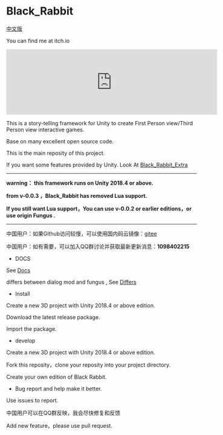 # Black_Rabbit
[中文版](./README_ZH.md)

You can find me at itch.io

<iframe frameborder="0" src="https://itch.io/embed/627370?linkback=true&amp;border_width=4&amp;link_color=fa5b79&amp;border_color=d9d4f6" width="558" height="173"><a href="https://fungus-light.itch.io/black-rabbit-framework">Black-Rabbit-framework by Fungus-Light</a></iframe>

This is a story-telling framework for Unity to create First Person view/Third Person view interactive games.

Base on many excellent open source code.

This is the main reposity of this project.

If you want some features provided by Unity. Look At [Black_Rabbit_Extra](https://github.com/Fungus-Light/Black_Rabbit_Extra)

---

**warning： this framework runs on Unity 2018.4 or above.**

**from v-0.0.3 ，Black_Rabbit has  removed Lua support.**

**If you still want Lua support，You can use v-0.0.2 or earlier editions，or use origin Fungus .**

---

中国用户：如果Github访问较慢，可以使用国内码云镜像：[gitee](https://gitee.com/fungus-light/Black_Rabbit)

中国用户：如有需要，可以加入QQ群讨论并获取最新更新消息：**1098402215**

- DOCS

See [Docs](./Docs/doc.md)

differs between dialog mod and fungus , See [Differs](./Docs/differ.md)

- Install

Create a new 3D project with Unity 2018.4 or above edition.

Download the latest release package.

Import the package.

- develop

Create a new 3D project with Unity 2018.4 or above edition.

Fork this  reposity，clone your reposity into your project directory.

Create your own edition of Black Rabbit.

- Bug report and help make it better.

Use issues to report.

中国用户可以在QQ群反映，我会尽快修复和反馈

Add new feature，please use pull request.